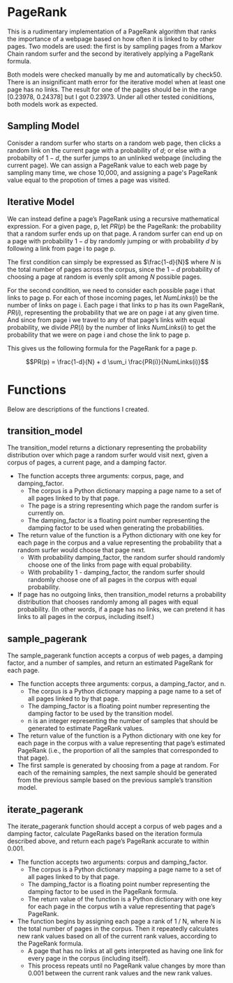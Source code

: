 # PageRank

This is a rudimentary implementation of a PageRank algorithm that ranks the importance of a webpage based on how often it is linked to by other pages. Two models are used: the first is by sampling pages from a Markov Chain random surfer and the second by iteratively applying a PageRank formula.

Both models were checked manually by me and automatically by check50. There is an insignificant math error for the iterative model when at least one page has no links. The result for one of the pages should be in the range [0.23978, 0.24378] but I got 0.23973. Under all other tested coniditions, both models work as expected.
## Sampling Model
Conisder a random surfer who starts on a random web page, then clicks a random link on the current page with a probability of $d$; or else with a probabilty of $1-d$, the surfer jumps to an unlinked webpage (including the current page). We can assign a PageRank value to each web page by sampling many time, we chose 10,000, and assigning a page's PageRank value equal to the propotion of times a page was visited. 

## Iterative Model
We can instead define a page’s PageRank using a recursive mathematical expression. For a given page, p, let $PR(p)$ be the PageRank: the probability that a random surfer ends up on that page. A random surfer can end up on a page with probability $1-d$ by randomly jumping or with probability $d$ by following a link from page i to page p. 

The first condition can simply be expressed as $\frac{1-d}{N}$ where $N$ is the total number of pages across the corpus, since the $1-d$ probability of choosing a page at random is evenly split among $N$ possible pages. 

For the second condition, we need to consider each possible page i that links to page p. For each of those incoming pages, let $NumLinks(i)$ be the number of links on page i. Each page i that links to p has its own PageRank, $PR(i)$, representing the probability that we are on page i at any given time. And since from page i we travel to any of that page’s links with equal probability, we divide $PR(i)$ by the number of links $NumLinks(i)$ to get the probability that we were on page i and chose the link to page p. 

This gives us the following formula for the PageRank for a page p.

$$PR(p) = \frac{1-d}{N} + d \sum_i \frac{PR(i)}{NumLinks(i)}$$


# Functions
Below are descriptions of the functions I created. 

## transition_model
The transition_model returns a dictionary representing the probability distribution over which page a random surfer would visit next, given a corpus of pages, a current page, and a damping factor.

* The function accepts three arguments: corpus, page, and damping_factor.
  - The corpus is a Python dictionary mapping a page name to a set of all pages linked to by that page.
  - The page is a string representing which page the random surfer is currently on.
  - The damping_factor is a floating point number representing the damping factor to be used when generating the probabilities.
* The return value of the function is a Python dictionary with one key for each page in the corpus and a value representing the probability that a random surfer would choose that page next.
  - With probability damping_factor, the random surfer should randomly choose one of the links from page with equal probability.
  - With probability 1 - damping_factor, the random surfer should randomly choose one of all pages in the corpus with equal probability.
* If page has no outgoing links, then transition_model returns a probability distribution that chooses randomly among all pages with equal probability. (In other words, if a page has no links, we can pretend it has links to all pages in the corpus, including itself.)

## sample_pagerank
The sample_pagerank function accepts a corpus of web pages, a damping factor, and a number of samples, and return an estimated PageRank for each page.

* The function accepts three arguments: corpus, a damping_factor, and n.
  - The corpus is a Python dictionary mapping a page name to a set of all pages linked to by that page.
  - The damping_factor is a floating point number representing the damping factor to be used by the transition model.
  - n is an integer representing the number of samples that should be generated to estimate PageRank values.
* The return value of the function is a Python dictionary with one key for each page in the corpus with a value representing that page’s estimated PageRank (i.e., the proportion of all the samples that corresponded to that page).
* The first sample is generated by choosing from a page at random. For each of the remaining samples, the next sample should be generated from the previous sample based on the previous sample’s transition model.

## iterate_pagerank
The iterate_pagerank function should accept a corpus of web pages and a damping factor, calculate PageRanks based on the iteration formula described above, and return each page’s PageRank accurate to within 0.001.

* The function accepts two arguments: corpus and damping_factor.
  - The corpus is a Python dictionary mapping a page name to a set of all pages linked to by that page.
  - The damping_factor is a floating point number representing the damping factor to be used in the PageRank formula.
  - The return value of the function is a Python dictionary with one key for each page in the corpus wtih a value representing that page’s PageRank. 
* The function begins by assigning each page a rank of 1 / N, where N is the total number of pages in the corpus. Then it repeatedly calculates new rank values based on all of the current rank values, according to the PageRank formula.
  - A page that has no links at all gets interpreted as having one link for every page in the corpus (including itself).
  - This process repeats until no PageRank value changes by more than 0.001 between the current rank values and the new rank values.
